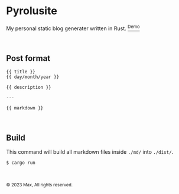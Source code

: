 # Pyrolusite
My personal static blog generater written in Rust.
[<sup>Demo</sup>](https://mxcop.github.io/pyrolusite)

<br>

## Post format
```
{{ title }}
{{ day/month/year }}

{{ description }}

---

{{ markdown }}
```

<br>

## Build
This command will build all markdown files inside `./md/` into `./dist/`.
```sh
$ cargo run
```

<br>

<sub>© 2023 Max, All rights reserved.</sub>
